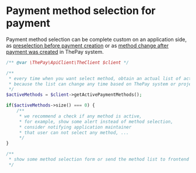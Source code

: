 # Payment method selection for payment

Payment method selection can be complete custom on an application side,
as [preselection before payment creation](create-payment.md) or as
[method change after payment was created](change-payment-method-of-payment.md) in ThePay system.

```php
/** @var \ThePay\ApiClient\TheClient $client */

/**
 * every time when you want select method, obtain an actual list of active methods,
 * because the list can change any time based on ThePay system or project settings!
 */
$activeMethods = $client->getActivePaymentMethods();

if($activeMethods->size() === 0) {
    /**
     * we recommend a check if any method is active,
     * for example, show some alert instead of method selection,
     * consider notifying application maintainer
     * that user can not select any method, ...
     */
}

/**
 * show some method selection form or send the method list to frontend app, ...
 */
```
